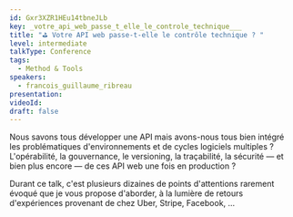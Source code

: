 ```yaml
---
id: Gxr3XZR1HEu14tbneJLb
key: _votre_api_web_passe_t_elle_le_controle_technique___
title: "⛳️ Votre API web passe-t-elle le contrôle technique ? "
level: intermediate
talkType: Conference 
tags:
  - Method & Tools
speakers:
  - francois_guillaume_ribreau
presentation:
videoId:
draft: false
---
```

Nous savons tous développer une API mais avons-nous tous bien intégré les problématiques d'environnements et de cycles logiciels multiples ? L'opérabilité, la gouvernance, le versioning, la traçabilité, la sécurité — et bien plus encore — de ces API web une fois en production ?

Durant ce talk, c'est plusieurs dizaines de points d'attentions rarement évoqué que je vous propose d'aborder, à la lumière de retours d'expériences provenant de chez Uber, Stripe, Facebook, ...

